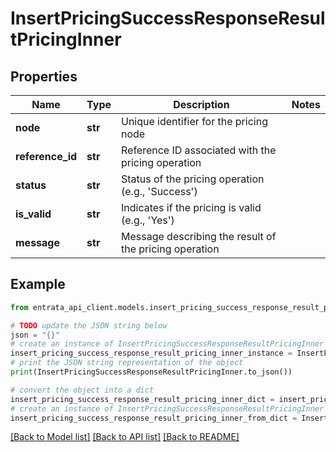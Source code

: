 # InsertPricingSuccessResponseResultPricingInner


## Properties

Name | Type | Description | Notes
------------ | ------------- | ------------- | -------------
**node** | **str** | Unique identifier for the pricing node | 
**reference_id** | **str** | Reference ID associated with the pricing operation | 
**status** | **str** | Status of the pricing operation (e.g., &#39;Success&#39;) | 
**is_valid** | **str** | Indicates if the pricing is valid (e.g., &#39;Yes&#39;) | 
**message** | **str** | Message describing the result of the pricing operation | 

## Example

```python
from entrata_api_client.models.insert_pricing_success_response_result_pricing_inner import InsertPricingSuccessResponseResultPricingInner

# TODO update the JSON string below
json = "{}"
# create an instance of InsertPricingSuccessResponseResultPricingInner from a JSON string
insert_pricing_success_response_result_pricing_inner_instance = InsertPricingSuccessResponseResultPricingInner.from_json(json)
# print the JSON string representation of the object
print(InsertPricingSuccessResponseResultPricingInner.to_json())

# convert the object into a dict
insert_pricing_success_response_result_pricing_inner_dict = insert_pricing_success_response_result_pricing_inner_instance.to_dict()
# create an instance of InsertPricingSuccessResponseResultPricingInner from a dict
insert_pricing_success_response_result_pricing_inner_from_dict = InsertPricingSuccessResponseResultPricingInner.from_dict(insert_pricing_success_response_result_pricing_inner_dict)
```
[[Back to Model list]](../README.md#documentation-for-models) [[Back to API list]](../README.md#documentation-for-api-endpoints) [[Back to README]](../README.md)


